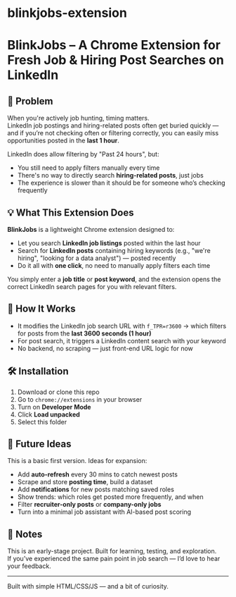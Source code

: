 # blinkjobs-extension
# BlinkJobs – A Chrome Extension for Fresh Job & Hiring Post Searches on LinkedIn

## 🧩 Problem

When you're actively job hunting, timing matters.  
LinkedIn job postings and hiring-related posts often get buried quickly — and if you’re not checking often or filtering correctly, you can easily miss opportunities posted in the **last 1 hour**.

LinkedIn does allow filtering by "Past 24 hours", but:
- You still need to apply filters manually every time
- There's no way to directly search **hiring-related posts**, just jobs
- The experience is slower than it should be for someone who’s checking frequently

## 💡 What This Extension Does

**BlinkJobs** is a lightweight Chrome extension designed to:
- Let you search **LinkedIn job listings** posted within the last hour
- Search for **LinkedIn posts** containing hiring keywords (e.g., "we're hiring", "looking for a data analyst") — posted recently
- Do it all with **one click**, no need to manually apply filters each time

You simply enter a **job title** or **post keyword**, and the extension opens the correct LinkedIn search pages for you with relevant filters.

## 🔧 How It Works

- It modifies the LinkedIn job search URL with `f_TPR=r3600` → which filters for posts from the **last 3600 seconds (1 hour)**
- For post search, it triggers a LinkedIn content search with your keyword
- No backend, no scraping — just front-end URL logic for now

## 🛠 Installation

1. Download or clone this repo
2. Go to `chrome://extensions` in your browser
3. Turn on **Developer Mode**
4. Click **Load unpacked**
5. Select this folder

## 🧠 Future Ideas

This is a basic first version. Ideas for expansion:

- Add **auto-refresh** every 30 mins to catch newest posts
- Scrape and store **posting time**, build a dataset
- Add **notifications** for new posts matching saved roles
- Show trends: which roles get posted more frequently, and when
- Filter **recruiter-only posts** or **company-only jobs**
- Turn into a minimal job assistant with AI-based post scoring

## 🚧 Notes

This is an early-stage project. Built for learning, testing, and exploration.  
If you’ve experienced the same pain point in job search — I’d love to hear your feedback.

---

Built with simple HTML/CSS/JS — and a bit of curiosity.
